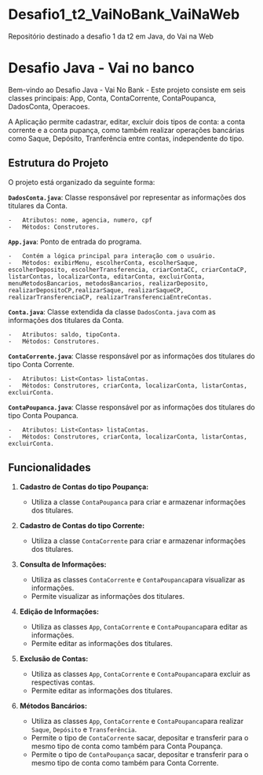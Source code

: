 # Desafio1_t2_VaiNoBank_VaiNaWeb

Repositório destinado a desafio 1 da t2 em Java, do Vai na Web

# Desafio Java - Vai no banco

Bem-vindo ao Desafio Java - Vai No Bank - Este projeto consiste em seis classes principais: App, Conta, ContaCorrente, ContaPoupanca, DadosConta, Operacoes.

A Aplicação permite cadastrar, editar, excluir dois tipos de conta: a conta corrente e a conta pupança, como também realizar operações bancárias como Saque, Depósito, Tranferência entre contas, independente do tipo.

## Estrutura do Projeto

O projeto está organizado da seguinte forma:

**`DadosConta.java`**: Classe responsável por representar as informações dos titulares da Conta.
    
    -   Atributos: nome, agencia, numero, cpf
    -   Métodos: Construtores.
    
**`App.java`**: Ponto de entrada do programa.
    
    -   Contém a lógica principal para interação com o usuário.
    -   Métodos: exibirMenu, escolherConta, escolherSaque, escolherDeposito, escolherTransferencia, criarContaCC, criarContaCP, listarContas, localizarConta, editarConta, excluirConta, menuMetodosBancarios, metodosBancarios, realizarDeposito, realizarDepositoCP,realizarSaque, realizarSaqueCP, realizarTransferenciaCP, realizarTransferenciaEntreContas.
    
**`Conta.java`**:  Classe extendida da classe `DadosConta.java` com as informações dos titulares da Conta.

    -   Atributos: saldo, tipoConta.
    -   Métodos: Construtores.

**`ContaCorrente.java`**: Classe responsável por as informações dos titulares do tipo Conta Corrente.
    
    -   Atributos: List<Contas> listaContas.
    -   Métodos: Construtores, criarConta, localizarConta, listarContas, excluirConta.
    
**`ContaPoupanca.java`**: Classe responsável por as informações dos titulares do tipo Conta Poupanca.
    
    -   Atributos: List<Contas> listaContas.
    -   Métodos: Construtores, criarConta, localizarConta, listarContas, excluirConta.

## Funcionalidades

1.  **Cadastro de Contas do tipo Poupança:**
    
    -   Utiliza a classe `ContaPoupanca` para criar e armazenar informações dos titulares.

2.  **Cadastro de Contas do tipo Corrente:**
    
    -   Utiliza a classe `ContaCorrente` para criar e armazenar informações dos titulares.
      
4.  **Consulta de Informações:**
    -   Utiliza as classes `ContaCorrente` e `ContaPoupanca`para visualizar as informações.
    -   Permite visualizar as informações dos titulares.

5.  **Edição de Informações:**
    -   Utiliza as classes `App`, `ContaCorrente` e `ContaPoupanca`para editar as informações.
    -   Permite editar as informações dos titulares.

6.  **Exclusão de Contas:**
    -   Utiliza as classes `App`, `ContaCorrente` e `ContaPoupanca`para excluir as respectivas contas.
    -   Permite editar as informações dos titulares.    

7.  **Métodos Bancários:**
    -   Utiliza as classes `App`, `ContaCorrente` e `ContaPoupanca`para realizar `Saque`, `Depósito` e `Transferência`.
    -   Permite o tipo de  `ContaCorrente` sacar, depositar e transferir para o mesmo tipo de conta como também para Conta Poupança.
    -   Permite o tipo de `ContaPoupança` sacar, depositar e transferir para o mesmo tipo de conta como também para Conta Corrente.
    
